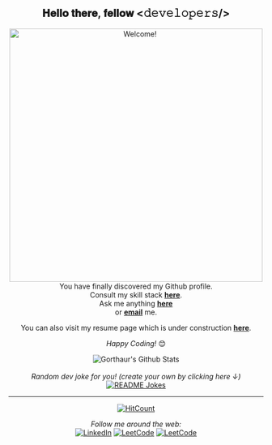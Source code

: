 <div align="center">
<h2> 𝐇𝐞𝐥𝐥𝐨 𝐭𝐡𝐞𝐫𝐞, 𝐟𝐞𝐥𝐥𝐨𝐰 <𝚍𝚎𝚟𝚎𝚕𝚘𝚙𝚎𝚛𝚜/> </h2>
</div>

<div align="center" width="50">

<img src="https://i.imgur.com/zYbJiSC.gif" alt="Welcome!" width="500"/>

</div>

<div align="center">
You have finally discovered my Github profile. <br> Consult my skill stack <a href="https://github.com/gorthaur-source/gorthaur-source/blob/main/technicalStack.md"><b>here</b></a>.
 </br>
Ask me anything <a href="https://github.com/gorthaur-source/gorthaur-source/issues/new"><b>here</b></a><br>
or <a href="mailto:grondie@gmail.com"><b>email</b></a> me.

<p>You can also visit my resume page which is under construction <a href="https://gorthaur-source.github.io"><b>here</b></a>.</p>

<i>Happy Coding!</i> 😊

</div>

<div align="center">

<img align="center" src="https://github-readme-stats.vercel.app/api?username=gorthaur-source&include_all_commits=true&count_private=true&show_icons=true&line_height=20&title_color=7A7ADB&icon_color=2234AE&text_color=D3D3D3&bg_color=0,000000,130F40" alt="Gorthaur's Github Stats">

</br>
</br>
<i>Random dev joke for you! (create your own by clicking here ↓)</i><br>
<a href="https://readme-jokes.vercel.app"><img align="center" src="https://readme-jokes.vercel.app/api?bgColor=%23073b4c&textColor=%2306d6a0&aColor=%2306d6a0&borderColor=%2306d6a0" alt="README Jokes"></a>

---
[![HitCount](http://hits.dwyl.com/gorthaur-source/gorthaur-source.svg)](http://hits.dwyl.com/gorthaur-source/gorthaur-source)

<i>Follow me around the web:</i><br>
<a href="https://www.linkedin.com/in/joaommendonca1/" target="_blank"><img src="https://img.shields.io/badge/LinkedIn-%230077B5.svg?&style=flat-square&logo=linkedin&logoColor=white" alt="LinkedIn"></a>
<a href="https://www.hackerrank.com/polarity56" target="_blank"><img src="https://img.shields.io/badge/HackerRank-%23187F2.svg?&style=flat-square&logo=hackerrank&logoColor=white" alt="LeetCode"></a>
<a href="https://leetcode.com/Gorthaur5/" target="_blank"><img src="https://img.shields.io/badge/LeetCode-%231877F2.svg?&style=flat-square&logo=leetcode&logoColor=white&color=black" alt="LeetCode"></a>

</div>
